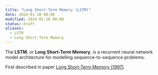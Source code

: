 ```yaml
---
title: "Long Short-Term Memory (LSTM)"
date: 2024-01-28 00:00
modified: 2024-01-28 00:00
status: draft
aliases:
  - LSTM
  - Long Short-Term Memory
---
```


The **LSTM**, or **Long Short-Term Memory**, is a recurrent neural network model architecture for modelling sequence-to-sequence problems.

First described in paper [Long Short-Term Memory (1997)](../reference/papers/long-short-term-memory-1997.md).

